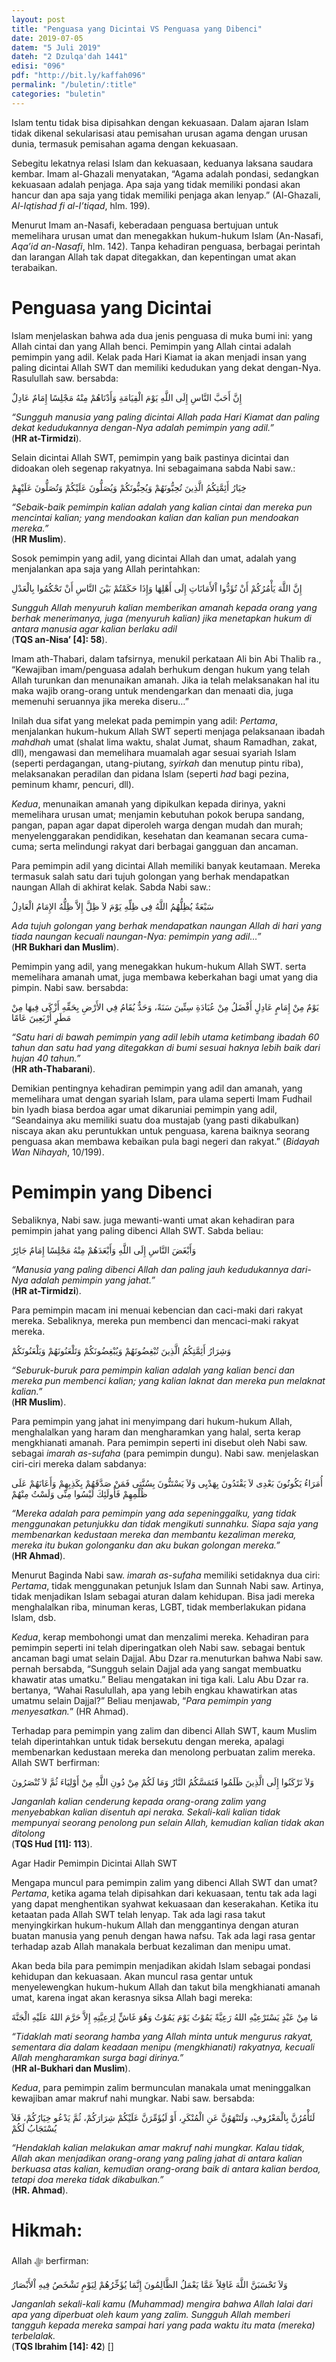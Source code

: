 ```yaml
---
layout: post
title: "Penguasa yang Dicintai VS Penguasa yang Dibenci"
date: 2019-07-05
datem: "5 Juli 2019"
dateh: "2 Dzulqa'dah 1441"
edisi: "096"
pdf: "http://bit.ly/kaffah096"
permalink: "/buletin/:title"
categories: "buletin"
---
```


Islam tentu tidak bisa dipisahkan dengan kekuasaan. Dalam ajaran Islam tidak dikenal sekularisasi atau pemisahan urusan agama dengan urusan dunia, termasuk pemisahan agama dengan kekuasaan.

Sebegitu lekatnya relasi Islam dan kekuasaan, keduanya laksana saudara kembar. Imam al-Ghazali menyatakan, “Agama adalah pondasi, sedangkan kekuasaan adalah penjaga. Apa saja yang tidak memiliki pondasi akan hancur dan apa saja yang tidak memiliki penjaga akan lenyap.” (Al-Ghazali, *Al-Iqtishad fi al-I’tiqad*, hlm. 199).

Menurut Imam an-Nasafi, keberadaan penguasa bertujuan untuk memelihara urusan umat dan menegakkan hukum-hukum Islam (An-Nasafi, *Aqa’id an-Nasafi*, hlm. 142). Tanpa kehadiran penguasa, berbagai perintah dan larangan Allah tak dapat ditegakkan, dan kepentingan umat akan terabaikan.

# Penguasa yang Dicintai

Islam menjelaskan bahwa ada dua jenis penguasa di muka bumi ini: yang Allah cintai dan yang Allah benci. Pemimpin yang Allah cintai adalah pemimpin yang adil. Kelak pada Hari Kiamat ia akan menjadi insan yang paling dicintai Allah SWT dan memiliki kedudukan yang dekat dengan-Nya. Rasulullah saw. bersabda:

<p class="text-right-arabic">
إِنَّ أَحَبَّ النَّاسِ إِلَى اللَّهِ يَوْمَ الْقِيَامَةِ وَأَدْنَاهُمْ مِنْهُ مَجْلِسًا إِمَامٌ عَادِلٌ
</p>

<p class="text-right-arti">
<i>“Sungguh manusia yang paling dicintai Allah pada Hari Kiamat dan paling dekat kedudukannya dengan-Nya adalah pemimpin yang adil.”</i><br>
(<b>HR at-Tirmidzi</b>).
</p>

Selain dicintai Allah SWT, pemimpin yang baik pastinya dicintai dan didoakan oleh segenap rakyatnya. Ini sebagaimana sabda Nabi saw.:

<p class="text-right-arabic">
خِيَارُ أَئِمَّتِكُمُ الَّذِينَ تُحِبُّونَهُمْ وَيُحِبُّونَكُمْ وَيُصَلُّونَ عَلَيْكُمْ وَتُصَلُّونَ عَلَيْهِمْ
</p>

<p class="text-right-arti">
<i>“Sebaik-baik pemimpin kalian adalah yang kalian cintai dan mereka pun mencintai kalian; yang mendoakan kalian dan kalian pun mendoakan mereka.”</i><br>
(<b>HR Muslim</b>).
</p>

Sosok pemimpin yang adil, yang dicintai Allah dan umat, adalah yang menjalankan apa saja yang Allah perintahkan:

<p class="text-right-arabic">
إِنَّ اللَّهَ يَأْمُرُكُمْ أَنْ تُؤَدُّوا اْلأَمَانَاتِ إِلَى أَهْلِهَا وَإِذَا حَكَمْتُمْ بَيْنَ النَّاسِ أَنْ تَحْكُمُوا بِالْعَدْلِ
</p>

<p class="text-right-arti">
<i>Sungguh Allah menyuruh kalian memberikan amanah kepada orang yang berhak menerimanya, juga (menyuruh kalian) jika menetapkan hukum di antara manusia agar kalian berlaku adil</i><br>
(<b>TQS an-Nisa’ [4]: 58</b>).
</p>

Imam ath-Thabari, dalam tafsirnya, menukil perkataan Ali bin Abi Thalib ra., “Kewajiban imam/penguasa adalah berhukum dengan hukum yang telah Allah turunkan dan menunaikan amanah. Jika ia telah melaksanakan hal itu maka wajib orang-orang untuk mendengarkan dan menaati dia, juga memenuhi seruannya jika mereka diseru…”

Inilah dua sifat yang melekat pada pemimpin yang adil: *Pertama*, menjalankan hukum-hukum Allah SWT seperti menjaga pelaksanaan ibadah *mahdhah* umat (shalat lima waktu, shalat Jumat, shaum Ramadhan, zakat, dll), mengawasi dan memelihara muamalah agar sesuai syariah Islam (seperti perdagangan, utang-piutang, *syirkah* dan menutup pintu riba), melaksanakan peradilan dan pidana Islam (seperti *had* bagi pezina, peminum khamr, pencuri, dll).

*Kedua*, menunaikan amanah yang dipikulkan kepada dirinya, yakni memelihara urusan umat; menjamin kebutuhan pokok berupa sandang, pangan, papan agar dapat diperoleh warga dengan mudah dan murah; menyelenggarakan pendidikan, kesehatan dan keamanan secara cuma-cuma; serta melindungi rakyat dari berbagai gangguan dan ancaman.

Para pemimpin adil yang dicintai Allah memiliki banyak keutamaan. Mereka termasuk salah satu dari tujuh golongan yang berhak mendapatkan naungan Allah di akhirat kelak. Sabda Nabi saw.:

<p class="text-right-arabic">
سَبْعَةٌ يُظِلُّهُمُ اللَّهُ فِى ظِلِّهِ يَوْمَ لاَ ظِلَّ إِلاَّ ظِلُّهُ الإِمَامُ الْعَادِلُ
</p>

<p class="text-right-arti">
<i>Ada tujuh golongan yang berhak mendapatkan naungan Allah di hari yang tiada naungan kecuali naungan-Nya: pemimpin yang adil…”</i><br>
(<b>HR Bukhari dan Muslim</b>).
</p>

Pemimpin yang adil, yang menegakkan hukum-hukum Allah SWT. serta memelihara amanah umat, juga membawa keberkahan bagi umat yang dia pimpin. Nabi saw. bersabda:

<p class="text-right-arabic">
يَوْمٌ مِنْ إِمَامٍ عَادِلٍ أَفْضَلُ مِنْ عُبَادَةِ سِتِّينَ سَنَةً، وَحَدٌّ يُقَامُ فِي الأَرْضِ بِحَقِّهِ أَزْكَى فِيهَا مِنْ مَطَرٍ أَرْبَعِينَ عَامًا
</p>

<p class="text-right-arti">
<i>“Satu hari di bawah pemimpin yang adil lebih utama ketimbang ibadah 60 tahun dan satu had yang ditegakkan di bumi sesuai haknya lebih baik dari hujan 40 tahun.” </i><br>
(<b>HR ath-Thabarani</b>).
</p>

Demikian pentingnya kehadiran pemimpin yang adil dan amanah, yang memelihara umat dengan syariah Islam, para ulama seperti Imam Fudhail bin Iyadh biasa berdoa agar umat dikaruniai pemimpin yang adil, “Seandainya aku memiliki suatu doa mustajab (yang pasti dikabulkan) niscaya akan aku peruntukkan untuk penguasa, karena baiknya seorang penguasa akan membawa kebaikan pula bagi negeri dan rakyat.” (*Bidayah Wan Nihayah*, 10/199).

# Pemimpin yang Dibenci

Sebaliknya, Nabi saw. juga mewanti-wanti umat akan kehadiran para pemimpin jahat yang paling dibenci Allah SWT. Sabda beliau:

<p class="text-right-arabic">
وَأَبْغَضَ النَّاسِ إِلَى اللَّهِ وَأَبْعَدَهُمْ مِنْهُ مَجْلِسًا إِمَامٌ جَائِرٌ
</p>

<p class="text-right-arti">
<i>“Manusia yang paling dibenci Allah dan paling jauh kedudukannya dari-Nya adalah pemimpin yang jahat.”</i><br>
(<b>HR at-Tirmidzi</b>).
</p>

Para pemimpin macam ini menuai kebencian dan caci-maki dari rakyat mereka. Sebaliknya, mereka pun membenci dan mencaci-maki rakyat mereka.

<p class="text-right-arabic">
وَشِرَارُ أَئِمَّتِكُمُ الَّذِينَ تُبْغِضُونَهُمْ وَيُبْغِضُونَكُمْ وَتَلْعَنُونَهُمْ وَيَلْعَنُونَكُمْ
</p>

<p class="text-right-arti">
<i>“Seburuk-buruk para pemimpin kalian adalah yang kalian benci dan mereka pun membenci kalian; yang kalian laknat dan mereka pun melaknat kalian.”</i><br>
(<b>HR Muslim</b>).
</p>

Para pemimpin yang jahat ini menyimpang dari hukum-hukum Allah, menghalalkan yang haram dan mengharamkan yang halal, serta kerap mengkhianati amanah. Para pemimpin seperti ini disebut oleh Nabi saw. sebagai *imarah as-sufaha* (para pemimpin dungu). Nabi saw. menjelaskan ciri-ciri mereka dalam sabdanya:

<p class="text-right-arabic">
أُمَرَاءُ يَكُونُونَ بَعْدِى لاَ يَقْتَدُونَ بِهَدْيِى وَلاَ يَسْتَنُّونَ بِسُنَّتِى فَمَنْ صَدَّقَهُمْ بِكَذِبِهِمْ وَأَعَانَهُمْ عَلَى ظُلْمِهِمْ فَأُولَئِكَ لَيْسُوا مِنِّى وَلَسْتُ مِنْهُمْ
</p>

<p class="text-right-arti">
<i>“Mereka adalah para pemimpin yang ada sepeninggalku, yang tidak menggunakan petunjukku dan tidak mengikuti sunnahku. Siapa saja yang membenarkan kedustaan mereka dan membantu kezaliman mereka, mereka itu bukan golonganku dan aku bukan golongan mereka.”</i><br>
(<b>HR Ahmad</b>).
</p>

Menurut Baginda Nabi saw. *imarah as-sufaha* memiliki setidaknya dua ciri: *Pertama*, tidak menggunakan petunjuk Islam dan Sunnah Nabi saw. Artinya, tidak menjadikan Islam sebagai aturan dalam kehidupan. Bisa jadi mereka menghalalkan riba, minuman keras, LGBT, tidak memberlakukan pidana Islam, dsb.

*Kedua*, kerap membohongi umat dan menzalimi mereka. Kehadiran para pemimpin seperti ini telah diperingatkan oleh Nabi saw. sebagai bentuk ancaman bagi umat selain Dajjal. Abu Dzar ra.menuturkan bahwa Nabi saw. pernah bersabda, “Sungguh selain Dajjal ada yang sangat membuatku khawatir atas umatku.” Beliau mengatakan ini tiga kali. Lalu Abu Dzar ra. bertanya, “Wahai Rasulullah, apa yang lebih engkau khawatirkan atas umatmu selain Dajjal?” Beliau menjawab, “*Para pemimpin yang menyesatkan.*” (HR Ahmad).

Terhadap para pemimpin yang zalim dan dibenci Allah SWT, kaum Muslim telah diperintahkan untuk tidak bersekutu dengan mereka, apalagi membenarkan kedustaan mereka dan menolong perbuatan zalim mereka. Allah SWT berfirman:

<p class="text-right-arabic">
وَلاَ تَرْكَنُوا إِلَى الَّذِينَ ظَلَمُوا فَتَمَسَّكُمُ النَّارُ وَمَا لَكُمْ مِنْ دُونِ اللَّهِ مِنْ أَوْلِيَاءَ ثُمَّ لاَ تُنْصَرُونَ
</p>

<p class="text-right-arti">
<i>Janganlah kalian cenderung kepada orang-orang zalim yang menyebabkan kalian disentuh api neraka. Sekali-kali kalian tidak mempunyai seorang penolong pun selain Allah, kemudian kalian tidak akan ditolong</i><br>
(<b>TQS Hud [11]: 113</b>).
</p>

Agar Hadir Pemimpin Dicintai Allah SWT

Mengapa muncul para pemimpin zalim yang dibenci Allah SWT dan umat? *Pertama*, ketika agama telah dipisahkan dari kekuasaan, tentu tak ada lagi yang dapat menghentikan syahwat kekuasaan dan keserakahan. Ketika itu ketaatan pada Allah SWT telah lenyap. Tak ada lagi rasa takut menyingkirkan hukum-hukum Allah dan menggantinya dengan aturan buatan manusia yang penuh dengan hawa nafsu. Tak ada lagi rasa gentar terhadap azab Allah manakala berbuat kezaliman dan menipu umat.

Akan beda bila para pemimpin menjadikan akidah Islam sebagai pondasi kehidupan dan kekuasaan. Akan muncul rasa gentar untuk menyelewengkan hukum-hukum Allah dan takut bila mengkhianati amanah umat, karena ingat akan kerasnya siksa Allah bagi mereka:

<p class="text-right-arabic">
مَا مِنْ عَبْدٍ يَسْتَرْعِيْهِ اللهُ رَعِيَّةً يَمُوْتُ يَوْمَ يَمُوْتُ وَهُوَ غَاشٍّ لِرَعِيَّتِهِ إِلاَّ حَرَّمَ اللهُ عَلَيْهِ الْجَنَّةَ
</p>

<p class="text-right-arti">
<i>“Tidaklah mati seorang hamba yang Allah minta untuk mengurus rakyat, sementara dia dalam keadaan menipu (mengkhianati) rakyatnya, kecuali Allah mengharamkan surga bagi dirinya.”</i><br>
(<b>HR al-Bukhari dan Muslim</b>).
</p>

*Kedua*, para pemimpin zalim bermunculan manakala umat meninggalkan kewajiban amar makruf nahi mungkar. Nabi saw. bersabda:

<p class="text-right-arabic">
لَتَأْمُرُنَّ بِالْمَعْرُوفِ، وَلَتَنْهَوُنَّ عَنِ الْمُنْكَرِ، أَوْ لَيُؤَمِّرَنَّ عَلَيْكُمْ شِرَارَكُمْ، ثُمَّ يَدْعُو خِيَارُكُمْ، فَلاَ يُسْتَجَابُ لَكُمْ
</p>

<p class="text-right-arti">
<i>“Hendaklah kalian melakukan amar makruf nahi mungkar. Kalau tidak, Allah akan menjadikan orang-orang yang paling jahat di antara kalian berkuasa atas kalian, kemudian orang-orang baik di antara kalian berdoa, tetapi doa mereka tidak dikabulkan.”</i><br>
(<b>HR. Ahmad</b>).
</p>





<!-- HIKMAH -->
<div class="card mt-5">
<div class="card-header">
<h1>Hikmah:</h1>
</div>

<div class="card-body">
<p class="text-center">
Allah ﷻ  berfirman:
</p>

<p class="text-center-arabic">
وَلاَ تَحْسَبَنَّ اللَّهَ غَافِلاً عَمَّا يَعْمَلُ الظَّالِمُونَ إِنَّمَا يُؤَخِّرُهُمْ لِيَوْمٍ تَشْخَصُ فِيهِ اْلأَبْصَارُ
</p>

<p class="text-center">
<i>
Janganlah sekali-kali kamu (Muhammad) mengira bahwa Allah lalai dari apa yang diperbuat oleh kaum yang zalim. Sungguh Allah memberi tangguh kepada mereka sampai hari yang pada waktu itu mata (mereka) terbelalak.
</i><br>
(<b>TQS Ibrahim [14]: 42</b>) []
</p>
</div>
</div>
<!-- END HIKMAH -->
